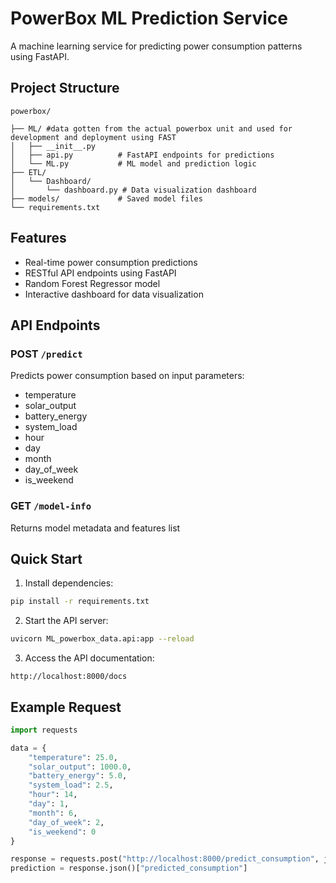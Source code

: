 # PowerBox ML Prediction Service

A machine learning service for predicting power consumption patterns using FastAPI.

## Project Structure

```
powerbox/

├── ML/ #data gotten from the actual powerbox unit and used for development and deployment using FAST
│   ├── __init__.py
│   ├── api.py          # FastAPI endpoints for predictions
│   └── ML.py           # ML model and prediction logic
├── ETL/
│   └── Dashboard/
│       └── dashboard.py # Data visualization dashboard
├── models/             # Saved model files
└── requirements.txt
```

## Features

- Real-time power consumption predictions
- RESTful API endpoints using FastAPI
- Random Forest Regressor model
- Interactive dashboard for data visualization

## API Endpoints

### POST `/predict`
Predicts power consumption based on input parameters:
- temperature
- solar_output
- battery_energy
- system_load
- hour
- day
- month
- day_of_week
- is_weekend

### GET `/model-info`
Returns model metadata and features list

## Quick Start

1. Install dependencies:

```bash
pip install -r requirements.txt
```

2. Start the API server:

```bash
uvicorn ML_powerbox_data.api:app --reload
```

3. Access the API documentation:
```
http://localhost:8000/docs
```

## Example Request

```python
import requests

data = {
    "temperature": 25.0,
    "solar_output": 1000.0,
    "battery_energy": 5.0,
    "system_load": 2.5,
    "hour": 14,
    "day": 1,
    "month": 6,
    "day_of_week": 2,
    "is_weekend": 0
}

response = requests.post("http://localhost:8000/predict_consumption", json=data)
prediction = response.json()["predicted_consumption"]
```
